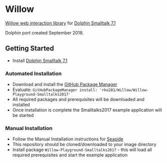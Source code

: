 # Willow
[Willow web interaction library](https://github.com/ba-st/Willow) for [Dolphin Smalltalk 7.1](https://github.com/dolphinsmalltalk/Dolphin)

Dolphin port created September 2018.

## Getting Started
* Install [Dolphin Smalltalk 7.1](https://github.com/dolphinsmalltalk/Dolphin)

### Automated Installation
* Download and install the [GitHub Package Manager](https://github.com/rko281/GitHub)
* Evaluate:
  `GitHubPackageManager install: 'rko281/Willow/Willow-Playground-Smalltalks2017'`
* All required packages and prerequisites will be downloaded and installed
* Once installation is complete the Smalltalks2017 example application will be started


### Manual Installation
* Follow the Manual Installation instructions for [Seaside](https://github.com/rko281/Seaside)
* This repository should be cloned/downloaded to your image directory
* Install package `Willow-Playground-Smalltalks2017` - this will load all required prerequisites and start the example application
